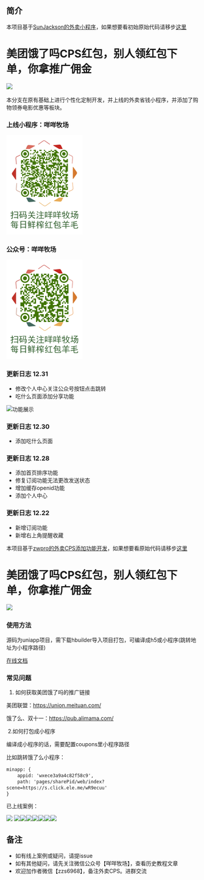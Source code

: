 ## 简介
本项目基于[SunJackson的外卖小程序](https://github.com/SunJackson/coupons-ss)，如果想要看初始原始代码请移步[这里](https://github.com/zwpro/coupons)
# 美团饿了吗CPS红包，别人领红包下单，你拿推广佣金
<img src="https://raw.githubusercontent.com/zwpro/coupons/master/static/demo.png" width="300"/>

本分支在原有基础上进行个性化定制开发，并上线的外卖省钱小程序，并添加了购物领券电影优惠等板块。
### 上线小程序：咩咩牧场
<img src="https://raw.githubusercontent.com/leonnon968/coupons-super/master/examples/咩咩牧场小程序二维码.png" width="200"/>

### 公众号：咩咩牧场
<img src="https://raw.githubusercontent.com/leonnon968/coupons-super/master/examples/咩咩牧场公众号二维码.png" width="200"/>


### 更新日志 12.31
- 修改个人中心关注公众号按钮点击跳转
- 吃什么页面添加分享功能

![功能展示](https://raw.githubusercontent.com/sunjackson/coupons/master/examples/7057e518bd7fbb71c3e182bf208aeeda.gif)

### 更新日志 12.30
- 添加吃什么页面

### 更新日志 12.28

- 添加首页排序功能
- 修复订阅功能无法更改发送状态
- 增加缓存openid功能
- 添加个人中心

### 更新日志 12.22

- 新增订阅功能
- 新增右上角提醒收藏

本项目基于[zwpro的外卖CPS添加功能开发](https://github.com/zwpro/coupons)，如果想要看原始代码请移步[这里](https://github.com/zwpro/coupons)
# 美团饿了吗CPS红包，别人领红包下单，你拿推广佣金
<img src="https://raw.githubusercontent.com/zwpro/coupons/master/static/demo.png" width="300"/>



### 使用方法

源码为uniapp项目，需下载hbuilder导入项目打包，可编译成h5或小程序(跳转地址为小程序路径)

[在线文档](http://lianghua.wxthe.com/docs/)


### 常见问题
1. 如何获取美团饿了吗的推广链接

美团联盟：https://union.meituan.com/

饿了么、双十一：https://pub.alimama.com/

​	2.如何打包成小程序

编译成小程序的话，需要配置coupons里小程序路径

比如跳转饿了么小程序：

```
minapp: {
    appid: 'wxece3a9a4c82f58c9',
    path: 'pages/sharePid/web/index?scene=https://s.click.ele.me/wR9ecuu'
}
```

已上线案例：

<img src="https://raw.githubusercontent.com/zwpro/coupons/master/examples/微信图片_20201107150908.jpg" width="200"/>
<img src="https://raw.githubusercontent.com/zwpro/coupons/master/examples/微信图片_20201107150917.png" width="200"/><img src="https://raw.githubusercontent.com/zwpro/coupons/master/examples/微信图片_20201107150923.jpg" width="200"/><img src="https://raw.githubusercontent.com/zwpro/coupons/master/examples/微信图片_20201107150932.jpg" width="200"/><img src="https://raw.githubusercontent.com/zwpro/coupons/master/examples/微信图片_20201107150944.jpg" width="200"/><img src="https://raw.githubusercontent.com/zwpro/coupons/master/examples/微信图片_20201107150950.jpg" width="200"/><img src="https://raw.githubusercontent.com/zwpro/coupons/master/examples/微信图片_20201107163539.jpg" width="200"/><img src="https://raw.githubusercontent.com/zwpro/coupons/master/examples/微信图片_20201107163546.jpg" width="200"/>


## 备注
- 如有线上案例或疑问，请提issue
- 如有其他疑问，请先关注微信公众号【咩咩牧场】，查看历史教程文章
- 欢迎加作者微信【zzs6968】，备注外卖CPS。进群交流
